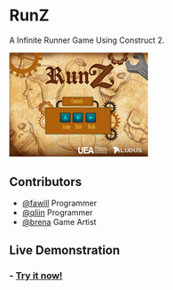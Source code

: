 # RunZ

A Infinite Runner Game Using Construct 2.

<img src="https://raw.githubusercontent.com/fawill/fawill.github.io-RunZ/master/Banner_RunZ.png" style="width:250px"/>

## Contributors 

- <a href="https://github.com/fawill" target="_blank">@fawill</a> Programmer
- <a href="https://github.com/qliin" target="_blank">@qliin</a> Programmer
- <a href="https://www.behance.net/brenacardoso" target="_blank">@brena</a> Game Artist


## Live Demonstration

<h3> - <a href="https://github.com/fawill/RunZ/" target="_blank">Try it now!</a></h3>
